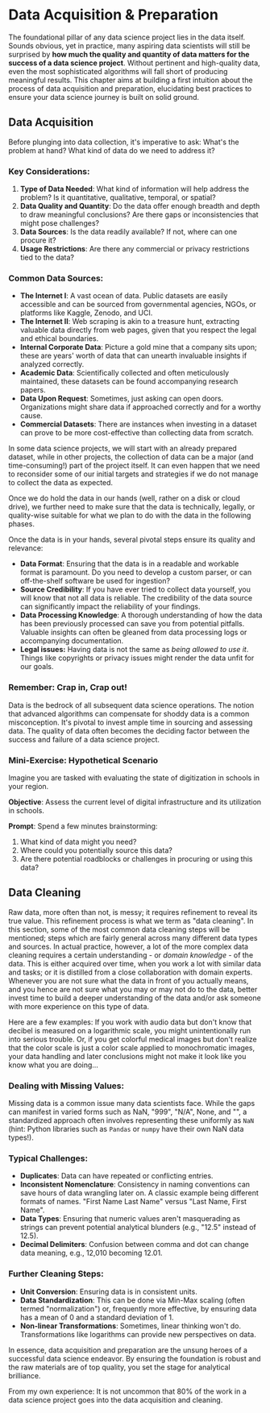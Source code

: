 # Data Acquisition & Preparation

The foundational pillar of any data science project lies in the data itself. Sounds obvious, yet in practice, many aspiring data scientists will still be surprised by **how much the quality and quantity of data matters for the success of a data science project**. Without pertinent and high-quality data, even the most sophisticated algorithms will fall short of producing meaningful results. This chapter aims at building a first intuition about the process of data acquisition and preparation, elucidating best practices to ensure your data science journey is built on solid ground.

## Data Acquisition

Before plunging into data collection, it's imperative to ask: What's the problem at hand? What kind of data do we need to address it?

### Key Considerations:

1. **Type of Data Needed**: What kind of information will help address the problem? Is it quantitative, qualitative, temporal, or spatial?
2. **Data Quality and Quantity**: Do the data offer enough breadth and depth to draw meaningful conclusions? Are there gaps or inconsistencies that might pose challenges?
3. **Data Sources**: Is the data readily available? If not, where can one procure it?
4. **Usage Restrictions**: Are there any commercial or privacy restrictions tied to the data?

### Common Data Sources:

- **The Internet I**: A vast ocean of data. Public datasets are easily accessible and can be sourced from governmental agencies, NGOs, or platforms like Kaggle, Zenodo, and UCI.
- **The Internet II**: Web scraping is akin to a treasure hunt, extracting valuable data directly from web pages, given that you respect the legal and ethical boundaries.
- **Internal Corporate Data**: Picture a gold mine that a company sits upon; these are years' worth of data that can unearth invaluable insights if analyzed correctly.
- **Academic Data**: Scientifically collected and often meticulously maintained, these datasets can be found accompanying research papers.
- **Data Upon Request**: Sometimes, just asking can open doors. Organizations might share data if approached correctly and for a worthy cause.
- **Commercial Datasets**: There are instances when investing in a dataset can prove to be more cost-effective than collecting data from scratch.

In some data science projects, we will start with an already prepared dataset, while in other projects, the collection of data can be a major (and time-consuming!) part of the project itself. It can even happen that we need to reconsider some of our initial targets and strategies if we do not manage to collect the data as expected. 

Once we do hold the data in our hands (well, rather on a disk or cloud drive), we further need to make sure that the data is technically, legally, or quality-wise suitable for what we plan to do with the data in the following phases. 

Once the data is in your hands, several pivotal steps ensure its quality and relevance:

- **Data Format**: Ensuring that the data is in a readable and workable format is paramount. Do you need to develop a custom parser, or can off-the-shelf software be used for ingestion?
- **Source Credibility**: If you have ever tried to collect data yourself, you will know that not all data is reliable. The credibility of the data source can significantly impact the reliability of your findings.
- **Data Processing Knowledge**: A thorough understanding of how the data has been previously processed can save you from potential pitfalls. Valuable insights can often be gleaned from data processing logs or accompanying documentation.
- **Legal issues:** Having data is not the same as *being allowed to use it*. Things like copyrights or privacy issues might render the data unfit for our goals.

### Remember: Crap in, Crap out!

Data is the bedrock of all subsequent data science operations. The notion that advanced algorithms can compensate for shoddy data is a common misconception. It's pivotal to invest ample time in sourcing and assessing data. The quality of data often becomes the deciding factor between the success and failure of a data science project.

### **Mini-Exercise: Hypothetical Scenario**

Imagine you are tasked with evaluating the state of digitization in schools in your region.

**Objective**: Assess the current level of digital infrastructure and its utilization in schools.

**Prompt**: Spend a few minutes brainstorming:

1. What kind of data might you need?
2. Where could you potentially source this data?
3. Are there potential roadblocks or challenges in procuring or using this data?

## Data Cleaning

Raw data, more often than not, is messy; it requires refinement to reveal its true value. This refinement process is what we term as "data cleaning". In this section, some of the most common data cleaning steps will be mentioned; steps which are fairly general across many different data types and sources. In actual practice, however, a lot of the more complex data cleaning requires a certain understanding - or *domain knowledge* - of the data. This is either acquired over time, when you work a lot with similar data and tasks; or it is distilled from a close collaboration with domain experts. Whenever you are not sure what the data in front of you actually means, and you hence are not sure what you may or may not do to the data, better invest time to build a deeper understanding of the data and/or ask someone with more experience on this type of data. 

Here are a few examples: If you work with audio data but don't know that decibel is measured on a logarithmic scale, you might unintentionally run into serious trouble. Or, if you get colorful medical images but don't realize that the color scale is just a color scale applied to monochromatic images, your data handling and later conclusions might not make it look like you know what you are doing... 

### Dealing with Missing Values:

Missing data is a common issue many data scientists face. While the gaps can manifest in varied forms such as NaN, "999", "N/A", None, and "", a standardized approach often involves representing these uniformly as `NaN` (hint: Python libraries such as `Pandas` or `numpy` have their own NaN data types!).

### Typical Challenges:

- **Duplicates**: Data can have repeated or conflicting entries.
- **Inconsistent Nomenclature**: Consistency in naming conventions can save hours of data wrangling later on. A classic example being different formats of names. "First Name Last Name" versus "Last Name, First Name".
- **Data Types**: Ensuring that numeric values aren't masquerading as strings can prevent potential analytical blunders (e.g., "12.5" instead of 12.5).
- **Decimal Delimiters**: Confusion between comma and dot can change data meaning, e.g., 12,010 becoming 12.01.

### Further Cleaning Steps:

- **Unit Conversion**: Ensuring data is in consistent units.
- **Data Standardization**: This can be done via Min-Max scaling (often termed "normalization") or, frequently more effective, by ensuring data has a mean of 0 and a standard deviation of 1.
- **Non-linear Transformations**: Sometimes, linear thinking won't do. Transformations like logarithms can provide new perspectives on data.

In essence, data acquisition and preparation are the unsung heroes of a successful data science endeavor. By ensuring the foundation is robust and the raw materials are of top quality, you set the stage for analytical brilliance.

From my own experience: It is not uncommon that 80% of the work in a data science project goes into the data acquisition and cleaning.